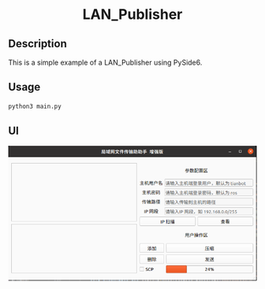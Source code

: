 <h1>
    <p align= "center" >LAN_Publisher</p>
</h1>

## Description

This is a simple example of a LAN_Publisher using PySide6.

## Usage

```bash
python3 main.py
```

## UI

![](img/zhans_2_unicode.png)